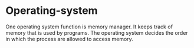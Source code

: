 # Operating-system
One operating system function is memory manager. It keeps track of memory that is used by programs. The operating system decides the order in which the process are allowed to access memory.
